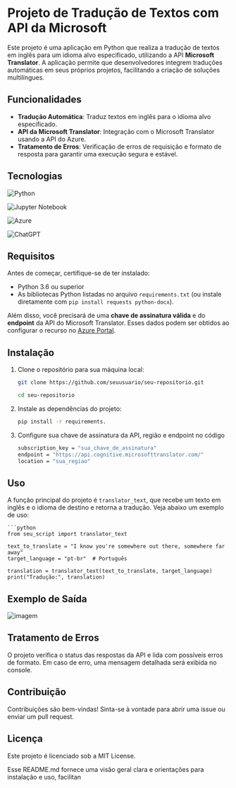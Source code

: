 # Projeto de Tradução de Textos com API da Microsoft

Este projeto é uma aplicação em Python que realiza a tradução de textos em inglês para um idioma alvo especificado, utilizando a API **Microsoft Translator**. A aplicação permite que desenvolvedores integrem traduções automáticas em seus próprios projetos, facilitando a criação de soluções multilíngues.

## Funcionalidades

- **Tradução Automática**: Traduz textos em inglês para o idioma alvo especificado.
- **API da Microsoft Translator**: Integração com o Microsoft Translator usando a API do Azure.
- **Tratamento de Erros**: Verificação de erros de requisição e formato de resposta para garantir uma execução segura e estável.

## Tecnologias

![Python](https://img.shields.io/badge/python-3670A0?style=for-the-badge&logo=python&logoColor=ffdd54)

![Jupyter Notebook](https://img.shields.io/badge/jupyter-%23FA0F00.svg?style=for-the-badge&logo=jupyter&logoColor=white)

![Azure](https://img.shields.io/badge/azure-%230072C6.svg?style=for-the-badge&logo=microsoftazure&logoColor=white)

![ChatGPT](https://img.shields.io/badge/chatGPT-74aa9c?style=for-the-badge&logo=openai&logoColor=white)

## Requisitos

Antes de começar, certifique-se de ter instalado:

- Python 3.6 ou superior
- As bibliotecas Python listadas no arquivo `requirements.txt` (ou instale diretamente com `pip install requests python-docx`).

Além disso, você precisará de uma **chave de assinatura válida** e do **endpoint** da API do Microsoft Translator. Esses dados podem ser obtidos ao configurar o recurso no [Azure Portal](https://portal.azure.com/).

## Instalação

1. Clone o repositório para sua máquina local:

   ```bash
   git clone https://github.com/seuusuario/seu-repositorio.git

   cd seu-repositorio

2. Instale as dependências do projeto:

    ```bash
    pip install -r requirements.


3. Configure sua chave de assinatura da API, região e endpoint no código

    ```bash
    subscription_key = "sua_chave_de_assinatura"
    endpoint = "https://api.cognitive.microsofttranslator.com/"
    location = "sua_regiao"

## Uso

A função principal do projeto é `translator_text`, que recebe um texto em inglês e o idioma de destino e retorna a tradução. Veja abaixo um exemplo de uso:

    ```python
    from seu_script import translator_text

    text_to_translate = "I know you're somewhere out there, somewhere far away"
    target_language = "pt-br"  # Português

    translation = translator_text(text_to_translate, target_language)
    print("Tradução:", translation)

## Exemplo de Saída

![imagem](./src/image/text-traslater.png)

## Tratamento de Erros

O projeto verifica o status das respostas da API e lida com possíveis erros de formato. Em caso de erro, uma mensagem detalhada será exibida no console.

## Contribuição

Contribuições são bem-vindas! Sinta-se à vontade para abrir uma issue ou enviar um pull request.

## Licença

Este projeto é licenciado sob a MIT License.

Esse README.md fornece uma visão geral clara e orientações para instalação e uso, facilitan
